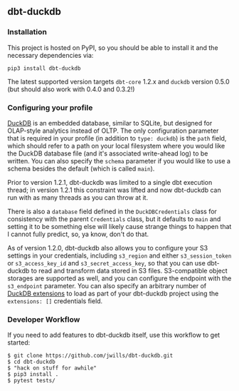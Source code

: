## dbt-duckdb

### Installation

This project is hosted on PyPI, so you should be able to install it and the necessary dependencies via:

`pip3 install dbt-duckdb`

The latest supported version targets `dbt-core` 1.2.x and `duckdb` version 0.5.0 (but should also work with 0.4.0 and 0.3.2!)

### Configuring your profile

[DuckDB](http://duckdb.org) is an embedded database, similar to SQLite, but designed for OLAP-style analytics instead of OLTP. The only
configuration parameter that is required in your profile (in addition to `type: duckdb`) is the `path` field, which should refer to
a path on your local filesystem where you would like the DuckDB database file (and it's associated write-ahead log) to be written.
You can also specify the `schema` parameter if you would like to use a schema besides the default (which is called `main`).

Prior to version 1.2.1, dbt-duckdb was limited to a single dbt execution thread; in version 1.2.1 this constraint was lifted and
now dbt-duckdb can run with as many threads as you can throw at it.

There is also a `database` field defined in the `DuckDBCredentials` class for consistency with the parent `Credentials` class,
but it defaults to `main` and setting it to be something else will likely cause strange things to happen that I cannot fully predict,
so, ya know, don't do that.

As of version 1.2.0, dbt-duckdb also allows you to configure your S3 settings in your credentials, including `s3_region` and
either `s3_session_token` or `s3_access_key_id` and `s3_secret_access_key`, so that you can use dbt-duckdb to read and transform
data stored in S3 files. S3-compatible object storages are supported as well, and you can configure the endpoint with the
`s3_endpoint` parameter. You can also specify an arbitrary number of [DuckDB extensions](https://duckdb.org/docs/extensions/overview) to
load as part of your dbt-duckdb project using the `extensions: []` credentials field.

### Developer Workflow

If you need to add features to dbt-duckdb itself, use this workflow to get started:

```
$ git clone https://github.com/jwills/dbt-duckdb.git
$ cd dbt-duckdb
$ "hack on stuff for awhile"
$ pip3 install .
$ pytest tests/
```
